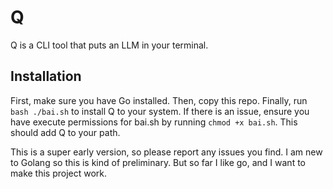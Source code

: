 # Q

Q is a CLI tool that puts an LLM in your terminal. 

## Installation
First, make sure you have Go installed. Then, copy this repo. 
Finally, run ```bash ./bai.sh``` to install Q to your system.
If there is an issue, ensure you have execute permissions for bai.sh by running ```chmod +x bai.sh```.
This should add Q to your path. 

This is a super early version, so please report any issues you find. I am new to Golang so this is 
kind of preliminary. But so far I like go, and I want to make this project work. 
